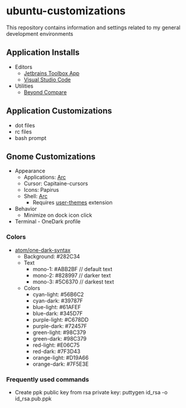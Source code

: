 # ubuntu-customizations

This repository contains information and settings related to my general development environments

## Application Installs

* Editors
  * [Jetbrains Toolbox App](https://www.jetbrains.com/toolbox/app/)
  * [Visual Studio Code](https://code.visualstudio.com/)
* Utilities
  * [Beyond Compare](http://scootersoftware.com/download.php)

## Application Customizations

* dot files
* rc files
* bash prompt

## Gnome Customizations

* Appearance
  * Applications: [Arc](https://github.com/horst3180/Arc-theme)
  * Cursor: Capitaine-cursors
  * Icons: Papirus
  * Shell: [Arc](https://github.com/horst3180/Arc-theme)
    * Requires [user-themes](https://extensions.gnome.org/extension/19/user-themes/) extension
* Behavior
  * Minimize on dock icon click
* Terminal - OneDark profile

### Colors

* [atom/one-dark-syntax](https://github.com/atom/one-dark-syntax)
  * Background: #282C34
  * Text
    * mono-1:   #ABB2BF // default text
    * mono-2:   #828997 // darker text
    * mono-3:   #5C6370 // darkest text
  * Colors
    * cyan-light:   #56B6C2
    * cyan-dark:    #39787F
    * blue-light:   #61AFEF
    * blue-dark:    #345D7F
    * purple-light: #C678DD
    * purple-dark:  #72457F
    * green-light:  #98C379
    * green-dark:   #98C379
    * red-light:    #E06C75
    * red-dark:     #7F3D43
    * orange-light: #D19A66
    * orange-dark:  #7F5E3E

### Frequently used commands

* Create ppk public key from rsa private key: puttygen id_rsa -o id_rsa.pub.ppk
